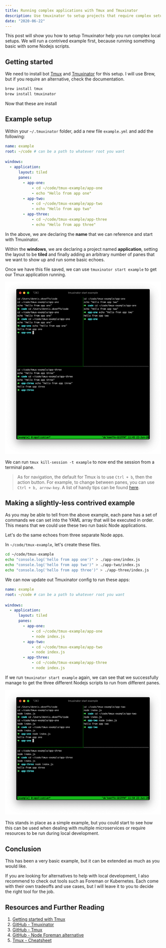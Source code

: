 ```yaml
---
title: Running complex applications with Tmux and Tmuxinator
description: Use tmuxinator to setup projects that require complex setups
date: "2020-06-22"
---
```


This post will show you how to setup Tmuxinator help you run complex local setups. We will run a contrived example first, because running something basic with some Nodejs scripts.

## Getting started

We need to install bot [Tmux](https://github.com/tmux/tmux) and [Tmuxinator](https://github.com/tmuxinator/tmuxinator) for this setup. I will use Brew, but if you require an alternative, check the documentation.

```bash
brew install tmux
brew install tmuxinator
```

Now that these are install

## Example setup

Within your `~/.tmuxinator` folder, add a new file `example.yml` and add the following:

```yaml
name: example
root: ~/code # can be a path to whatever root you want

windows:
  - application:
      layout: tiled
      panes:
        - app-one:
            - cd ~/code/tmux-example/app-one
            - echo "Hello from app one"
        - app-two:
            - cd ~/code/tmux-example/app-two
            - echo "Hello from app two"
        - app-three:
            - cd ~/code/tmux-example/app-three
            - echo "Hello from app three"
```

In the above, we are declaring the **name** that we can reference and start with Tmuxinator.

Within the **windows**, we are declaring a project named **application**, setting the layout to be **tiled** and finally adding an arbitrary number of panes that we want to show up and run some basic echoes.

Once we have this file saved, we can use `tmuxinator start example` to get our Tmux application running.

![tmuxinator start example](../assets/2020-06-22-tmuxinator-start-example.png)

We can run `tmux kill-session -t example` to now end the session from a terminal pane.

> As for navigation, the default for Tmux is to use `Ctrl + b`, then the action button. For example, to change between panes, you can use `Ctrl + b, arrow-key`. A list of handy tips can be found [here](https://tmuxcheatsheet.com/).

## Making a slightly-less contrived example

As you may be able to tell from the above example, each pane has a set of commands we can set into the YAML array that will be executed in order. This means that we could use these two run basic Node applications.

Let's do the same echoes from three separate Node apps.

In `~/code/tmux-example`, let's create these files.

```bash
cd ~/code/tmux-example
echo "console.log('hello from app one')" > ./app-one/index.js
echo "console.log('hello from app two')" > ./app-two/index.js
echo "console.log('hello from app three')" > ./app-three/index.js
```

We can now update out Tmuxinator config to run these apps:

```yaml
name: example
root: ~/code # can be a path to whatever root you want

windows:
  - application:
      layout: tiled
      panes:
        - app-one:
            - cd ~/code/tmux-example/app-one
            - node index.js
        - app-two:
            - cd ~/code/tmux-example/app-two
            - node index.js
        - app-three:
            - cd ~/code/tmux-example/app-three
            - node index.js
```

If we run `tmuxinator start example` again, we can see that we successfully manage to get the three different Nodejs scripts to run from different panes.

![tmuxinator start example with Nodejs scripts](../assets/2020-06-22-tmuxinator-example-nodejs.png)

This stands in place as a simple example, but you could start to see how this can be used when dealing with multiple microservices or require resources to be run during local development.

## Conclusion

This has been a very basic example, but it can be extended as much as you would like.

If you are looking for alternatives to help with local development, I also recommend to check out tools such as Foreman or Kubernetes. Each come with their own tradeoffs and use cases, but I will leave it to you to decide the right tool for the job.

## Resources and Further Reading

1. [Getting started with Tmux](https://linuxize.com/post/getting-started-with-tmux/)
2. [GitHub - Tmuxinator](https://github.com/tmuxinator/tmuxinator)
3. [GitHub - Tmux](https://github.com/tmux/tmux)
4. [GitHub - Node Foreman alternative](https://github.com/strongloop/node-foreman)
5. [Tmux - Cheatsheet](https://tmuxcheatsheet.com/)
